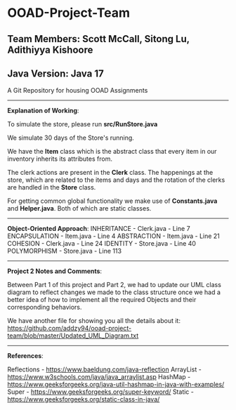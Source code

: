# OOAD-Project-Team
## Team Members: Scott McCall, Sitong Lu, Adithiyya Kishoore
## Java Version: Java 17
A Git Repository for housing OOAD Assignments

---

**Explanation of Working**:

To simulate the store, please run **src/RunStore.java**

We simulate 30 days of the Store's running.

We have the **Item** class which is the abstract class that every item in our inventory
inherits its attributes from.

The clerk actions are present in the **Clerk** class. The happenings at the store, which are related to the
items and days and the rotation of the clerks are handled in the **Store** class.

For getting common global functionality we make use of **Constants.java** and **Helper.java**.
Both of which are static classes.

---

**Object-Oriented Approach**:
    INHERITANCE - Clerk.java - Line 7
    ENCAPSULATION - Item.java - Line 4
    ABSTRACTION - Item.java - Line 21
    COHESION - Clerk.java - Line 24
    IDENTITY - Store.java - Line 40
    POLYMORPHISM - Store.java - Line 113

---

**Project 2 Notes and Comments**:

Between Part 1 of this project and Part 2, we had to update our UML class diagram
to reflect changes we made to the class structure once we had a better
idea of how to implement all the required Objects and their corresponding behaviors.

We have another file for showing you all the details about it: 
https://github.com/addzy94/ooad-project-team/blob/master/Updated_UML_Diagram.txt

---

**References**:

Reflections - https://www.baeldung.com/java-reflection
ArrayList - https://www.w3schools.com/java/java_arraylist.asp
HashMap - https://www.geeksforgeeks.org/java-util-hashmap-in-java-with-examples/
Super - https://www.geeksforgeeks.org/super-keyword/
Static - https://www.geeksforgeeks.org/static-class-in-java/

 
